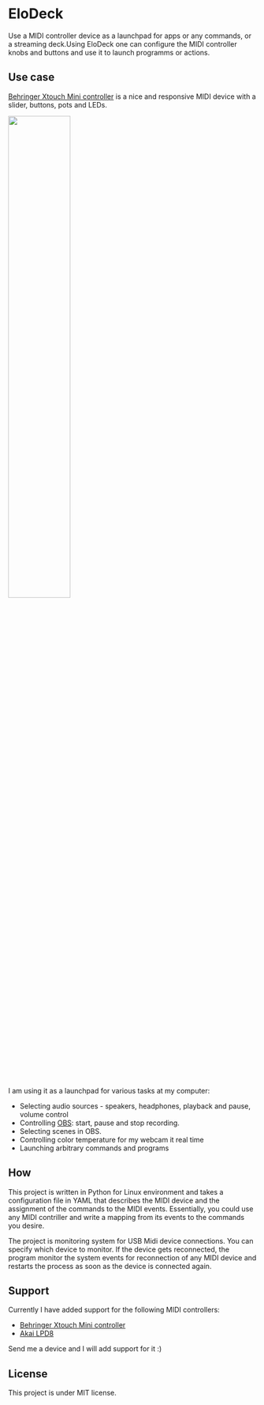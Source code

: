 # EloDeck
Use a MIDI controller device as a launchpad for apps or any commands, or a streaming deck.Using EloDeck one can configure the MIDI controller knobs and buttons and use it to launch programms or actions.

## Use case
[Behringer Xtouch Mini controller](https://www.behringer.com/product.html?modelCode=P0B3M) is a nice and responsive MIDI device with a slider, buttons, pots and LEDs.

<img src="https://mediadl.musictribe.com/media/PLM/data/images/products/P0B3M/2000Wx2000H/X-TOUCH-MINI_P0B3M_Top_XL.png" width="50%">

I am using it as a launchpad for various tasks at my computer:

* Selecting audio sources - speakers, headphones, playback and pause, volume control
* Controlling [OBS](https://obsproject.com/): start, pause and stop recording.
* Selecting scenes in OBS.
* Controlling color temperature for my webcam it real time
* Launching arbitrary commands and programs

## How

This project is written in Python for Linux environment and takes a configuration file in YAML that describes the MIDI device and the assignment of the commands to the MIDI events. Essentially, you could use any MIDI contriller and write a mapping from its events to the commands you desire.

The project is monitoring system for USB Midi device connections. You can specify which device to monitor. If the device gets reconnected, the program monitor the system events for reconnection of any MIDI device and restarts the process as soon as the device is connected again.

## Support

Currently I have added support for the following MIDI controllers:
* [Behringer Xtouch Mini controller](https://www.behringer.com/product.html?modelCode=P0B3M)
* [Akai LPD8](https://www.akaipro.com/lpd8)

Send me a device and I will add support for it :)

## License

This project is under MIT license.
